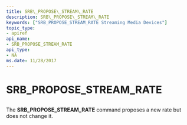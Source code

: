 ```yaml
---
title: SRB\_PROPOSE\_STREAM\_RATE
description: SRB\_PROPOSE\_STREAM\_RATE
keywords: ["SRB_PROPOSE_STREAM_RATE Streaming Media Devices"]
topic_type:
- apiref
api_name:
- SRB_PROPOSE_STREAM_RATE
api_type:
- NA
ms.date: 11/28/2017
---
```


# SRB\_PROPOSE\_STREAM\_RATE


## <span id="ddk_srb_propose_stream_rate_ks"></span><span id="DDK_SRB_PROPOSE_STREAM_RATE_KS"></span>


The **SRB\_PROPOSE\_STREAM\_RATE** command proposes a new rate but does not change it.

 

 





